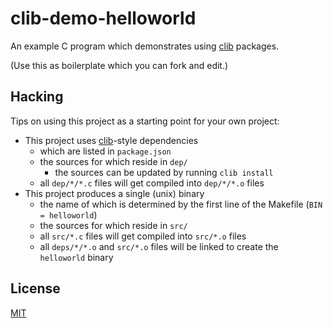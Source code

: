 # clib-demo-helloworld
An example C program which demonstrates using [clib](https://github.com/clibs/clib) packages.

(Use this as boilerplate which you can fork and edit.)

## Hacking

Tips on using this project as a starting point for your own project:

* This project uses [clib](https://github.com/clibs/clib)-style dependencies
  * which are listed in `package.json`
  * the sources for which reside in `dep/`
    * the sources can be updated by running `clib install`
  * all `dep/*/*.c` files will get compiled into `dep/*/*.o` files
* This project produces a single (unix) binary
  * the name of which is determined by the first line of the Makefile (`BIN = helloworld`)
  * the sources for which reside in `src/`
  * all `src/*.c` files will get compiled into `src/*.o` files
  * all `deps/*/*.o` and `src/*.o` files will be linked to create the `helloworld` binary

## License

[MIT](https://opensource.org/licenses/MIT)
